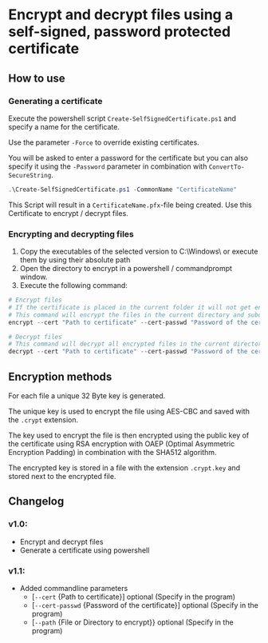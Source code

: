 # Encrypt and decrypt files using a self-signed, password protected certificate

## How to use

### Generating a certificate

Execute the powershell script `Create-SelfSignedCertificate.ps1` and specify a name for the certificate.

Use the parameter `-Force` to override existing certificates.

You will be asked to enter a password for the certificate but you can also specify it using the `-Password` parameter in
combination with `ConvertTo-SecureString`.

```powershell
.\Create-SelfSignedCertificate.ps1 -CommonName "CertificateName"
```

This Script will result in a `CertificateName.pfx`-file being created. Use this Certificate to encrypt / decrypt files.

### Encrypting and decrypting files

1. Copy the executables of the selected version to C:\Windows\ or execute them by using their absolute path
2. Open the directory to encrypt in a powershell / commandprompt window.
3. Execute the following command:

```powershell
# Encrypt files
# If the certificate is placed in the current folder it will not get encrypted by the program.
# This command will encrypt the files in the current directory and subdirectories
encrypt --cert "Path to certificate" --cert-passwd "Password of the certificate" --path "." # use . for the current directory

# Decrypt files
# This command will decrypt all encrypted files in the current directory and subdirectories
decrypt --cert "Path to certificate" --cert-passwd "Password of the certificate" --path "." # use . for the current directory
```

## Encryption methods

For each file a unique 32 Byte key is generated.

The unique key is used to encrypt the file using AES-CBC and saved with the `.crypt` extension.

The key used to encrypt the file is then encrypted using the public key of the certificate using RSA encryption with
OAEP (Optimal Asymmetric Encryption Padding) in combination with the SHA512 algorithm.

The encrypted key is stored in a file with the extension `.crypt.key` and stored next to the encrypted file.

## Changelog

### v1.0:

- Encrypt and decrypt files
- Generate a certificate using powershell

### v1.1:

- Added commandline parameters
    - [`--cert` {Path to certificate}] optional (Specify in the program)
    - [`--cert-passwd` {Password of the certificate}] optional (Specify in the program)
    - [`--path` {File or Directory to encrypt}} optional (Specify in the program)
